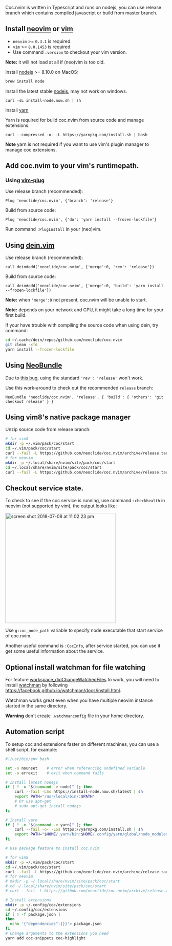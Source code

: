Coc.nvim is written in Typescript and runs on nodejs, you can use release branch which contains compiled javascript or build from master branch.

## Install [neovim](https://github.com/neovim/neovim/releases/) or [vim](https://github.com/vim/vim) 

* `neovim` >= `0.3.1` is required.
* `vim` >= `8.0.1453` is required.
* Use command `:version` to checkout your vim version.

**Note:** it will not load at all if (neo)vim is too old.

Install [nodejs](https://nodejs.org/) >= 8.10.0 on MacOS:

```bash
brew install node
```

Install the latest stable [nodejs](https://nodejs.org/), may not work on windows.

```
curl -sL install-node.now.sh | sh
```

Install [yarn](https://yarnpkg.com/)

Yarn is required for build coc.nvim from source code and manage extensions.

```
curl --compressed -o- -L https://yarnpkg.com/install.sh | bash
```

**Note** yarn is not required if you want to use vim's plugin manager to manage coc extensions.

## Add coc.nvim to your vim's runtimepath.

### Using [vim-plug](https://github.com/junegunn/vim-plug)

Use release branch (recommended):

``` vim
Plug 'neoclide/coc.nvim', {'branch': 'release'}
```

Build from source code:

``` vim
Plug 'neoclide/coc.nvim', {'do': 'yarn install --frozen-lockfile'}
```

Run command `:PlugInstall` in your (neo)vim.

## Using [dein.vim](https://github.com/Shougo/dein.vim)

Use release branch (recommended):

``` vim
call dein#add('neoclide/coc.nvim', {'merge':0, 'rev': 'release'})
```

Build from source code:

``` vim
call dein#add('neoclide/coc.nvim', {'merge':0, 'build': 'yarn install --frozen-lockfile'})
```

**Note:** when `'merge':0` not present, coc.nvim will be unable to start. 

**Note:** depends on your network and CPU, it might take a long time for your first build. 

If your have trouble with compiling the source code when using dein, try command:

``` sh
cd ~/.cache/dein/repos/github.com/neoclide/coc.nvim
git clean -xfd
yarn install --frozen-lockfile
```

## Using [NeoBundle](https://github.com/Shougo/neobundle.vim)

Due to [this bug](https://github.com/Shougo/neobundle.vim/issues/530), using the standard `'rev': 'release'` won't work.

Use this work-around to check out the recommended `release` branch:

``` vim
NeoBundle 'neoclide/coc.nvim', 'release', { 'build': { 'others': 'git checkout release' } }
```

## Using vim8's native package manager

Unzip source code from release branch:

```sh
# for vim8
mkdir -p ~/.vim/pack/coc/start
cd ~/.vim/pack/coc/start
curl --fail -L https://github.com/neoclide/coc.nvim/archive/release.tar.gz|tar xzfv -
# for neovim
mkdir -p ~/.local/share/nvim/site/pack/coc/start
cd ~/.local/share/nvim/site/pack/coc/start
curl --fail -L https://github.com/neoclide/coc.nvim/archive/release.tar.gz|tar xzfv -
```

## Checkout service state.

To check to see if the coc service is running, use command `:checkhealth` in neovim (not supported by vim), the output looks like:

<img width="344" alt="screen shot 2018-07-08 at 11 02 23 pm" src="https://user-images.githubusercontent.com/251450/42421117-001a81ee-8303-11e8-929a-91da4ac9feea.png">

Use `g:coc_node_path` variable to specify node executable that start service of coc.nvim.

Another useful command is `:CocInfo`, after service started, you can use it get some useful information about the service.

## Optional install watchman for file watching

For feature [workspace_didChangeWatchedFiles](https://microsoft.github.io/language-server-protocol/specification#workspace_didChangeWatchedFiles) to work, you will need to install [watchman](https://facebook.github.io/watchman) by following https://facebook.github.io/watchman/docs/install.html.

Watchman works great even when you have multiple neovim instance started in the same directory.

**Warning** don't create `.watchmanconfig` file in your home directory.

## Automation script

To setup coc and extensions faster on different machines, you can use a shell script, for example:

``` sh
#!/usr/bin/env bash

set -o nounset    # error when referencing undefined variable
set -o errexit    # exit when command fails

# Install latest nodejs
if [ ! -x "$(command -v node)" ]; then
    curl --fail -LSs https://install-node.now.sh/latest | sh
    export PATH="/usr/local/bin/:$PATH"
    # Or use apt-get
    # sudo apt-get install nodejs
fi

# Install yarn
if [ ! -x "$(command -v yarn)" ]; then
    curl --fail -o- -LSs https://yarnpkg.com/install.sh | sh
    export PATH="$HOME/.yarn/bin:$HOME/.config/yarn/global/node_modules/.bin:$PATH"
fi

# Use package feature to install coc.nvim

# for vim8
mkdir -p ~/.vim/pack/coc/start
cd ~/.vim/pack/coc/start
curl --fail -L https://github.com/neoclide/coc.nvim/archive/release.tar.gz|tar xzfv -
# for neovim
# mkdir -p ~/.local/share/nvim/site/pack/coc/start
# cd ~/.local/share/nvim/site/pack/coc/start
# curl --fail -L https://github.com/neoclide/coc.nvim/archive/release.tar.gz|tar xzfv -

# Install extensions
mkdir -p ~/.config/coc/extensions
cd ~/.config/coc/extensions
if [ ! -f package.json ]
then
  echo '{"dependencies":{}}'> package.json
fi
# Change arguments to the extensions you need
yarn add coc-snippets coc-highlight
```